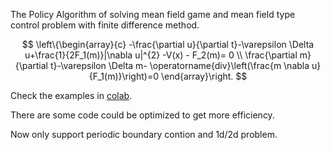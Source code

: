The Policy Algorithm of solving mean field game and mean field type control problem with finite difference method. 

$$
\left\{\begin{array}{c}
-\frac{\partial u}{\partial t}-\varepsilon \Delta u+\frac{1}{2F_1(m)}|\nabla u|^{2} -V(x) - F_2(m)= 0 \\
\frac{\partial m}{\partial t}-\varepsilon \Delta m- \operatorname{div}\left(\frac{m \nabla u}{F_1(m)}\right)=0
\end{array}\right.
$$

Check the examples in [colab](https://colab.research.google.com/drive/19FLjyv5alw3dq1QeK9zovuAMfIM3LKPE?usp=sharing).

There are some code could be optimized to get more efficiency.

Now only support periodic boundary contion and 1d/2d problem.

